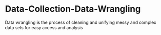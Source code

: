 # Data-Collection-Data-Wrangling
Data wrangling is the process of cleaning and unifying messy and complex data sets for easy access and analysis
